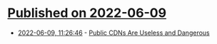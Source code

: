 # [Published on 2022-06-09](index.md)

* [2022-06-09, 11:26:46](https://news.ycombinator.com/item?id=31679872) - [Public CDNs Are Useless and Dangerous](https://httptoolkit.tech/blog/public-cdn-risks/)
